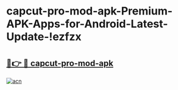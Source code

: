 # capcut-pro-mod-apk-Premium-APK-Apps-for-Android-Latest-Update-!ezfzx

# <h2><a href="https://yln1jt.esa.edu.pl?title=capcut-pro-mod-apk&ref=ezfzx">🔗👉 🔴 capcut-pro-mod-apk</a></h2>

[![acn](https://github.com/user-attachments/assets/0f9c940e-d8b0-45ae-aac7-cd30a18b3e1c)](https://yln1jt.esa.edu.pl?title=capcut-pro-mod-apk&ref=ezfzx)

